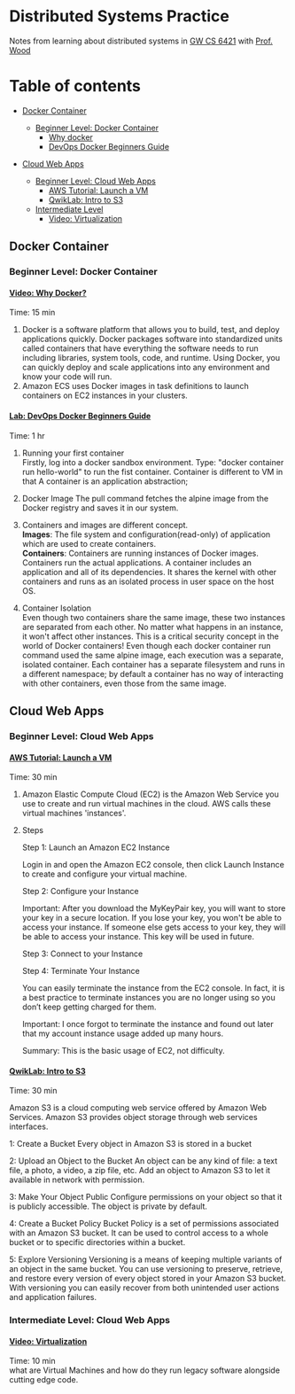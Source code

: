 # Distributed Systems Practice
Notes from learning about distributed systems in [GW CS 6421](https://gwdistsys18.github.io/) with [Prof. Wood](https://faculty.cs.gwu.edu/timwood/)

# Table of contents
- [Docker Container](https://github.com/JackTedo/dist-sys-practice/#docker-container)  
	- [Beginner Level: Docker Container](https://github.com/JackTedo/dist-sys-practice/#beginner-level-docker-container)
		- [Why docker](https://github.com/JackTedo/dist-sys-practice/#video-why-docker)  
		- [DevOps Docker Beginners Guide](https://github.com/JackTedo/dist-sys-practice/#lab-devops-docker-beginners-guide)  

- [Cloud Web Apps](https://github.com/JackTedo/dist-sys-practice/#Cloud-Web-Apps)  
	- [Beginner Level: Cloud Web Apps](https://github.com/JackTedo/dist-sys-practice/#Beginner-Level-Cloud-Web-Apps)
		- [AWS Tutorial: Launch a VM](https://github.com/JackTedo/dist-sys-practice/#AWS-Tutorial-Launch-a-VM )  
		- [QwikLab: Intro to S3](https://github.com/JackTedo/dist-sys-practice/#QwikLab-Intro-to-S3)  
	- [Intermediate Level](https://github.com/JackTedo/dist-sys-practice#intermediate-level-Cloud-Web-Apps)  
		- [Video: Virtualization](https://github.com/JackTedo/dist-sys-practice#Video-Virtualization)  



## Docker Container
### Beginner Level: Docker Container
#### [Video: Why Docker?](https://www.youtube.com/watch?v=RYDHUTHLf8U&t=0s&list=PLBmVKD7o3L8tQzt8QPCINK9wXmKecTHlM&index=23)  
Time: 15 min   

1. Docker is a software platform that allows you to build, test, and deploy applications quickly. Docker packages software into standardized units called containers that have everything the software needs to run including libraries, system tools, code, and runtime. Using Docker, you can quickly deploy and scale applications into any environment and know your code will run. 
2. Amazon ECS uses Docker images in task definitions to launch containers on EC2 instances in your clusters.

#### [Lab: DevOps Docker Beginners Guide](https://training.play-with-docker.com/ops-s1-hello/)  
Time: 1 hr  

1. Running your first container  
	Firstly, log into a docker sandbox environment. Type: "docker container run hello-world" to run the fist container. Container is different to VM in that A container is an application abstraction;  
  
2. Docker Image
	The pull command fetches the alpine image from the Docker registry and saves it in our system.

3. Containers and images are different concept.  
	__Images__: The file system and configuration(read-only) of application which are used to create containers.   
	__Containers__: Containers are running instances of Docker images. Containers run the actual applications. A container includes an application and all of its dependencies. It shares the kernel with other containers and runs as an isolated process in user space on the host OS.  
  
4. Container Isolation  
	Even though two containers share the same image, these two instances are separated from each other. No matter what happens in an instance, it won't affect other instances. 
	This is a critical security concept in the world of Docker containers! Even though each docker container run command used the same alpine image, each execution was a separate, isolated container. Each container has a separate filesystem and runs in a different namespace; by default a container has no way of interacting with other containers, even those from the same image.
	
## Cloud Web Apps
### Beginner Level: Cloud Web Apps
#### [AWS Tutorial: Launch a VM](https://aws.amazon.com/getting-started/tutorials/launch-a-virtual-machine/)  
Time: 30 min   
1. Amazon Elastic Compute Cloud (EC2) is the Amazon Web Service you use to create and run virtual machines in the cloud. AWS calls these virtual machines 'instances'.
2. Steps
	   
	
	Step 1: Launch an Amazon EC2 Instance
	
	Login in and open the Amazon EC2 console, then click Launch Instance to create and configure your virtual machine.
	
	Step 2: Configure your Instance
	
	Important: After you download the MyKeyPair key, you will want to store your key in a secure location. If you lose your key, you won't be able to access your instance. If someone else gets access to your key, they will be able to access your instance. This key will be used in future.
	
	Step 3: Connect to your Instance
	
	Step 4: Terminate Your Instance
	
	You can easily terminate the instance from the EC2 console. In fact, it is a best practice to terminate instances you are no longer using so you don’t keep getting charged for them.
	
	Important: I once forgot to terminate the instance and found out later that my account instance usage added up many hours.
	
	
	Summary: This is the basic usage of EC2, not difficulty.

	
#### [QwikLab: Intro to S3](https://awseducate.qwiklabs.com/focuses/30?parent=catalog)  
Time: 30 min   
	 
Amazon S3 is a cloud computing web service offered by Amazon Web Services. Amazon S3 provides object storage through web services interfaces.

1: Create a Bucket
	Every object in Amazon S3 is stored in a bucket
	
2: Upload an Object to the Bucket
	An object can be any kind of file: a text file, a photo, a video, a zip file, etc. Add an object to Amazon S3 to let it available in network with permission.

3: Make Your Object Public
Configure permissions on your object so that it is publicly accessible. The object is private by default.

4: Create a Bucket Policy
Bucket Policy is a set of permissions associated with an Amazon S3 bucket. It can be used to control access to a whole bucket or to specific directories within a bucket.

5: Explore Versioning
Versioning is a means of keeping multiple variants of an object in the same bucket. You can use versioning to preserve, retrieve, and restore every version of every object stored in your Amazon S3 bucket. With versioning you can easily recover from both unintended user actions and application failures.


### Intermediate Level: Cloud Web Apps
#### [Video: Virtualization](https://www.youtube.com/watch?v=GIdVRB5yNsk)  
Time: 10 min   
	what are Virtual Machines and how do they run legacy software alongside cutting edge code.
	



